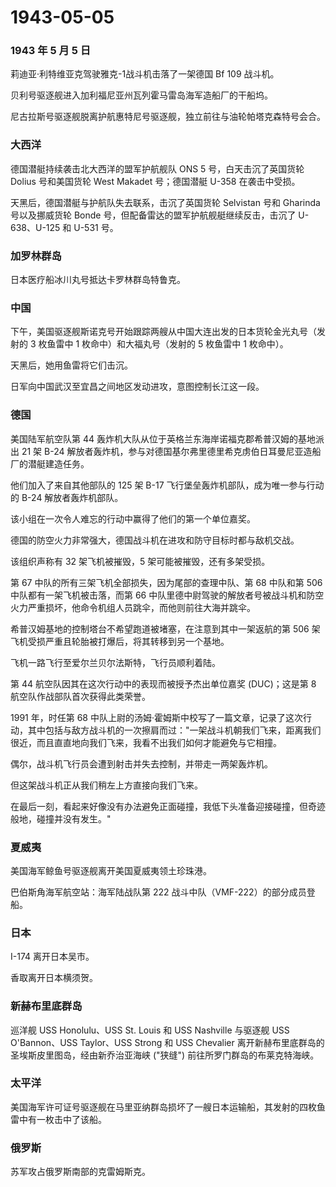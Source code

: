 # 1943-05-05

### 1943 年 5 月 5 日

莉迪亚·利特维亚克驾驶雅克-1战斗机击落了一架德国 Bf 109 战斗机。

贝利号驱逐舰进入加利福尼亚州瓦列霍马雷岛海军造船厂的干船坞。

尼古拉斯号驱逐舰脱离护航惠特尼号驱逐舰，独立前往与油轮帕塔克森特号会合。

### 大西洋

德国潜艇持续袭击北大西洋的盟军护航舰队 ONS 5 号，白天击沉了英国货轮
Dolius 号和美国货轮 West Makadet 号；德国潜艇 U-358 在袭击中受损。

天黑后，德国潜艇与护航队失去联系，击沉了英国货轮 Selvistan 号和 Gharinda
号以及挪威货轮 Bonde 号，但配备雷达的盟军护航舰艇继续反击，击沉了
U-638、U-125 和 U-531 号。

### 加罗林群岛

日本医疗船冰川丸号抵达卡罗林群岛特鲁克。

### 中国

下午，美国驱逐舰斯诺克号开始跟踪两艘从中国大连出发的日本货轮金光丸号（发射的
3 枚鱼雷中 1 枚命中）和大福丸号（发射的 5 枚鱼雷中 1 枚命中）。

天黑后，她用鱼雷将它们击沉。

日军向中国武汉至宜昌之间地区发动进攻，意图控制长江这一段。

### 德国

美国陆军航空队第 44
轰炸机大队从位于英格兰东海岸诺福克郡希普汉姆的基地派出 21 架 B-24
解放者轰炸机，参与对德国基尔弗里德里希克虏伯日耳曼尼亚造船厂的潜艇建造任务。

他们加入了来自其他部队的 125 架 B-17
飞行堡垒轰炸机部队，成为唯一参与行动的 B-24 解放者轰炸机部队。

该小组在一次令人难忘的行动中赢得了他们的第一个单位嘉奖。

德国的防空火力非常强大，德国战斗机在进攻和防守目标时都与敌机交战。

该组织声称有 32 架飞机被摧毁，5 架可能被摧毁，还有多架受损。

第 67 中队的所有三架飞机全部损失，因为尾部的查理中队、第 68 中队和第 506
中队都有一架飞机被击落，而第 66
中队里德中尉驾驶的解放者号被战斗机和防空火力严重损坏，他命令机组人员跳伞，而他则前往大海并跳伞。

希普汉姆基地的控制塔台不希望跑道被堵塞，在注意到其中一架返航的第 506
架飞机受损严重且轮胎被打爆后，将其转移到另一个基地。

飞机一路飞行至爱尔兰贝尔法斯特，飞行员顺利着陆。

第 44 航空队因其在这次行动中的表现而被授予杰出单位嘉奖 (DUC)；这是第 8
航空队作战部队首次获得此类荣誉。

1991 年，时任第 68
中队上尉的汤姆·霍姆斯中校写了一篇文章，记录了这次行动，其中包括与敌方战斗机的一次擦肩而过："一架战斗机朝我们飞来，距离我们很近，而且直直地向我们飞来，我看不出我们如何才能避免与它相撞。

偶尔，战斗机飞行员会遭到射击并失去控制，并带走一两架轰炸机。

但这架战斗机正从我们稍左上方直接向我们飞来。

在最后一刻，看起来好像没有办法避免正面碰撞，我低下头准备迎接碰撞，但奇迹般地，碰撞并没有发生。"

### 夏威夷

美国海军鲸鱼号驱逐舰离开美国夏威夷领土珍珠港。

巴伯斯角海军航空站：海军陆战队第 222 战斗中队（VMF-222）的部分成员登船。

### 日本

I-174 离开日本吴市。

香取离开日本横须贺。

### 新赫布里底群岛

巡洋舰 USS Honolulu、USS St. Louis 和 USS Nashville 与驱逐舰 USS
O\'Bannon、USS Taylor、USS Strong 和 USS Chevalier
离开新赫布里底群岛的圣埃斯皮里图岛，经由新乔治亚海峡 ("狭缝")
前往所罗门群岛的布莱克特海峡。

### 太平洋

美国海军许可证号驱逐舰在马里亚纳群岛损坏了一艘日本运输船，其发射的四枚鱼雷中有一枚击中了该船。

### 俄罗斯

苏军攻占俄罗斯南部的克雷姆斯克。